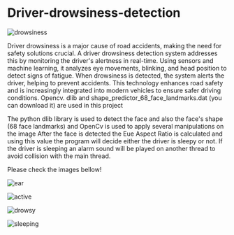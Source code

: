 # Driver-drowsiness-detection


![drowsiness](https://github.com/user-attachments/assets/c0441227-52f2-4a5c-b630-a670b0674f82)

Driver drowsiness is a major cause of road accidents, making the need for safety solutions crucial. A driver drowsiness detection system addresses this by monitoring the driver's alertness in real-time. Using sensors and machine learning, it analyzes eye movements, blinking, and head position to detect signs of fatigue. When drowsiness is detected, the system alerts the driver, helping to prevent accidents. This technology enhances road safety and is increasingly integrated into modern vehicles to ensure safer driving conditions.
Opencv. dlib and shape_predictor_68_face_landmarks.dat (you can download it) are used in this project

The python dlib library is used to detect the face and also the face's shape (68 face landmarks) and OpenCv is used to apply several manipulations on the image
After the face is detected the Eue Aspect Ratio is calculated and using this value the program will decide either the driver is sleepy or not.
If the driver is sleeping an alarm sound will be played on another thread to avoid collision with the main thread.


Please check the images bellow!

![ear](https://github.com/user-attachments/assets/99399897-fd3a-4923-bbe1-296cbb7d3f49)


![active](https://github.com/user-attachments/assets/9e765e01-37a0-492c-9451-4178ae6414e6)


![drowsy](https://github.com/user-attachments/assets/4beeee19-1d9c-4bcb-8c44-5690d54ce841)


![sleeping](https://github.com/user-attachments/assets/aec8970b-d2b3-43e7-997a-bffb9f78cadb)
